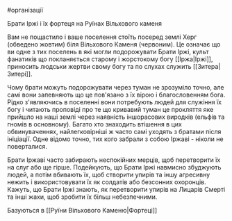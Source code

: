 #організації

Брати Іржі і їх фортеця на Руїнах Вільхового каменя

Вам не пощастило і ваше поселення стоїть посеред землі Херг (обведено жовтим) біля Вільхового Каменя (червоним). Це означає що ви одне з тих поселень в які могли подорожувати Брати Іржі, культ фанатиків що покланяється старому і жорстокому богу [[Іржа|Іржі]], приносить людськи жертви свому богу та по слухах служить [[Зитера|Зитері]]. 

Чому брати можуть подорожувати через туман не зрозуміло точно, але самі вони запевняють що це пов'язано з їх вірою і благословенням бога. Рідко з'являючись в поселенні вони потребують людей для служіння їх богу і читають проповіді про те що кривавий туман це прокляття яке прийшло на наші землі через наявність іншорасових виродків (ельфів та гномів в основному). Багато хто знаходить втішення в цих обвинуваченнях, найлегковірніші  ж часто самі уходять з братами після ініціації. Одне відомо точно, тих кого забрали з собою Іржаві - ніколи не поверталися.

Брати Іржаві часто забирають неспокійних мерців, щоб перетворити їх на слуг або ще гірше. Подейкують, що Брати Іржі навмисно збуджують людей, а потім вбивають їх, щоб створити упирів та іншу агресивну нежить і використовувати їх як солдатів або безсонних охоронців. Кажуть, що Брати Іржі знають, як перетворити упирів на Лицарів Смерті та інші жахи, щоб зробити їх більш небезпечними.

Базуються в [[Руїни Вільхового Каменю|Фортеці]]